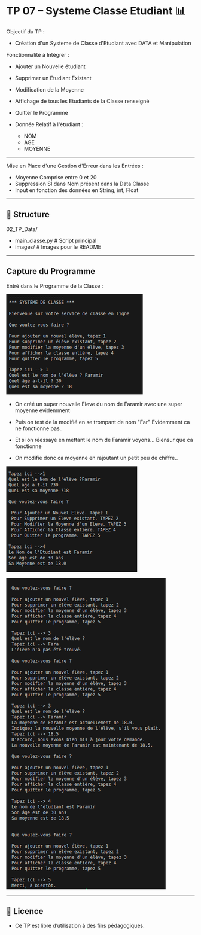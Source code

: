 # TP 07 – Systeme Classe Etudiant  📊

Objectif du TP : 
- Création d'un Systeme de Classe d'Etudiant avec DATA et Manipulation

Fonctionnalité à Intégrer : 
- Ajouter un Nouvelle étudiant
- Supprimer un Etudiant Existant
- Modification de la Moyenne
- Affichage de tous les Etudiants de la Classe renseigné
- Quitter le Programme


- Donnée Relatif à l'étudiant : 
    - NOM
    - AGE
    - MOYENNE


---

Mise en Place d'une Gestion d'Erreur dans les Entrées : 
- Moyenne Comprise entre 0 et 20
- Suppression SI dans Nom présent dans la Data Classe
- Input en fonction des données en String, int, Float


---

## 📁 Structure

02_TP_Data/
- main_classe.py # Script principal
- images/ # Images pour le README


---

## Capture du Programme 

Entré dans le Programme de la Classe : 

![resultat](images/capture_start_systeme.png)


- On créé un super nouvelle Eleve du nom de Faramir
avec une super moyenne evidemment 

- Puis on test de la modifié en se trompant de nom "Far"
Evidemment ca ne fonctionne pas.. 

- Et si on réessayé en mettant le nom de Faramir voyons...
Biensur que ca fonctionne 

- On modifie donc ca moyenne en rajoutant un petit peu de chiffre.. 

![resultat](images/capture_systeme_01.png)

![resultat](images/capture_systeme_02.png)



---

## 📄 Licence
- Ce TP est libre d’utilisation à des fins pédagogiques.